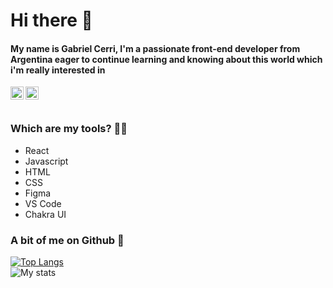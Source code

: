 # Hi there 👋

#### My name is Gabriel Cerri, I'm a passionate front-end developer from Argentina eager to continue learning and knowing about this world which i'm really interested in


<a href="https://twitter.com/GabiCerri6">
  <img align="left" alt="Gabriel Cerri  | Twitter" width="21px" src="https://raw.githubusercontent.com/anuraghazra/anuraghazra/master/assets/twitter.svg" />
</a>

<a href="https://linkedin.com/in/gabrielcerri">
  <img align="left" alt="Gabriel Cerri | Linkedin" width="21px" src="https://image.flaticon.com/icons/png/512/174/174857.png" />
</a>



<br />
<br />


### Which are my tools? :wrench::wrench:

* React 
* Javascript
* HTML
* CSS
* Figma
* VS Code
* Chakra UI



### A bit of me on Github :eyes:

[![Top Langs](https://github-readme-stats.vercel.app/api/top-langs/?username=gabrielcerri&show_icons=true&theme=dark)](https://github.com/gabrielcerri)
<br />
![My stats](https://github-readme-stats.vercel.app/api?username=gabrielcerri&show_icons=true&theme=dark)

<!---
gabrielcerri/gabrielcerri is a ✨ special ✨ repository because its `README.md` (this file) appears on your GitHub profile.
You can click the Preview link to take a look at your changes.
--->
